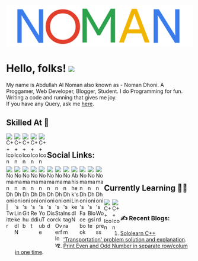[![Header](https://raw.githubusercontent.com/nomandhoni-cs/nomandhoni-cs/master/banner.png "Header")](https://dailynoman.blogspot.com/p/contact.html)

# Hello, folks! <img src="https://raw.githubusercontent.com/MartinHeinz/MartinHeinz/master/wave.gif" width="30px">
My name is Abdullah Al Noman also known as - Noman Dhoni.  A Proggamer, Web Developer, Blogger, Student. I do Programming for fun. Writing a code and running that gives me joy.
<br />
If you have any Query, ask me <a href="https://dailynoman.blogspot.com/p/contact.html" target="_blank">here</a>.
<br />
## Skilled At :muscle:
  <img align="left" alt="C++ Icon" width="22px" src="https://cdn.worldvectorlogo.com/logos/c.svg" />
  <img align="left" alt="C++ Icon" width="22px" src="https://cdn.worldvectorlogo.com/logos/c-1.svg" />
  <img align="left" alt="C++ Icon" width="22px" src="https://cdn.worldvectorlogo.com/logos/html-1.svg" />
  <img align="left" alt="C++ Icon" width="22px" src="https://cdn.worldvectorlogo.com/logos/css-3.svg" />
  <img align="left" alt="C++ Icon" width="22px" src="https://cdn.worldvectorlogo.com/logos/wordpress-icon.svg" />
  <br />

<!--
 Also known as Noman Dhoni AKA – The most dedicated Programmer in Bangladesh is considered to be the most dedicated man in BD as well.
-->
## Social Links:
<!-- Start of Social Links -->
<a href="https://twitter.com/nomandhoni/">
  <img align="left" alt="Noman Dhoni | Twitter" width="22px" src="https://raw.githubusercontent.com/peterthehan/peterthehan/master/assets/twitter.svg" />
</a>
<a href="https://www.linkedin.com/in/nomandhoni/">
  <img align="left" alt="Noman Dhoni's LinkedIN" width="22px" src="https://raw.githubusercontent.com/peterthehan/peterthehan/master/assets/linkedin.svg" />
</a>
   <a href="https://www.github.com/nomandhoni-cs/">
  <img align="left" alt="Noman Dhoni's Github" width="22px" src="https://raw.githubusercontent.com/peterthehan/peterthehan/master/assets/github.svg" />
</a> 
<a href="https://www.reddit.com/u/nomandhoni/">
  <img align="left" alt="Noman Dhoni's Reddit" width="22px" src="https://raw.githubusercontent.com/peterthehan/peterthehan/master/assets/reddit.svg" />
</a>
<a href="https://www.youtube.com/channel/UCuaJjafI8UDINr3piGJhqng">
  <img align="left" alt="Noman Dhoni's YouTube" width="22px" src="https://raw.githubusercontent.com/peterthehan/peterthehan/master/assets/youtube.svg" />
</a> 
  <a href="https://www.linkedin.com/in/nomandhoni/">
  <img align="left" alt="Noman Dhoni's Discord" width="22px" src="https://raw.githubusercontent.com/peterthehan/peterthehan/master/assets/discord.svg" />
</a> 
  <a href="https://stackoverflow.com/users/16659520/nomandhoni">
  <img align="left" alt="Noman Dhoni's Stack Overflow" width="22px" src="https://cdn.iconscout.com/icon/free/png-256/stackoverflow-2752065-2284882.png" />
</a> 
  <a href="https://www.instagram.com/nomandhoni/">
  <img align="left" alt="Noman Dhoni's Instagram" width="22px" src="https://cdn.worldvectorlogo.com/logos/instagram-2016-5.svg" />
</a> 
  <a href="https://www.linkedin.com/in/nomandhoni/">
  <img align="left" alt="Abhishek's LinkedIN" width="22px" src="https://raw.githubusercontent.com/peterthehan/peterthehan/master/assets/twitch.svg" />
</a> 
 <a href="https://facebook.com/nomandhoni.official">
  <img align="left" alt="Noman Dhoni's Facebook" width="22px" src="https://raw.githubusercontent.com/peterthehan/peterthehan/master/assets/facebook.svg" />
</a> 
  <a href="https://dailynoman.blogspot.com/">
  <img align="left" alt="Noman Dhoni's Blogsite" width="22px" src="https://cdn.worldvectorlogo.com/logos/blogger-1.svg" />
</a> 
  <a href="https://nomandhoni.wordpress.com/">
  <img align="left" alt="Noman Dhoni's Wordpress" width="22px" src="https://cdn.worldvectorlogo.com/logos/wordpress-blue.svg" />
</a><br />
<!--C, C++, HTML, CSS.-->

## 	Currently Learning :technologist: 
 <img align="left" alt="C++ Icon" width="22px" src="https://cdn.worldvectorlogo.com/logos/logo-javascript.svg" />
  <img align="left" alt="C++ Icon" width="22px" src="https://cdn.worldvectorlogo.com/logos/python-5.svg" /><br />
  
 <!--Blogpost -->
### &#x270d; Recent Blogs:
1. [Sololearn C++ 'Transportation' problem solution and explanation](https://dailynoman.blogspot.com/2021/07/transportation-problem.html).
2. [Print Even and Odd Number in separate row/colum in one time](https://dailynoman.blogspot.com/2021/07/print-even-and-odd-number-in-separate.html).
<!---
nomandhoni-cs/nomandhoni-cs is a ✨ special ✨ repository because its `README.md` (this file) appears on your GitHub profile.
You can click the Preview link to take a look at your changes.
--->

